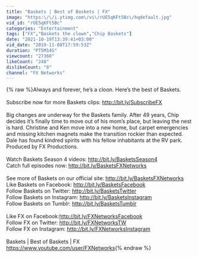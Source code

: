 ```yaml
---
title: "Baskets | Best of Baskets | FX"
image: "https:\/\/i.ytimg.com\/vi\/rUE5qKFt5Bc\/hqdefault.jpg"
vid_id: "rUE5qKFt5Bc"
categories: "Entertainment"
tags: ["FX","Baskets the clown","Chip Baskets"]
date: "2021-10-19T13:39:41+03:00"
vid_date: "2019-11-08T17:59:53Z"
duration: "PT5M14S"
viewcount: "27360"
likeCount: "248"
dislikeCount: "8"
channel: "FX Networks"
---
```

{% raw %}Always and forever, he’s a cloon. Here’s the best of Baskets.<br /><br />Subscribe now for more Baskets clips: <a rel="nofollow" target="blank" href="http://bit.ly/SubscribeFX">http://bit.ly/SubscribeFX</a><br /><br />Big changes are underway for the Baskets family. After 49 years, Chip decides it’s finally time to move out of his mom’s place, but leaving the nest is hard. Christine and Ken move into a new home, but carpet emergencies and missing kitchen magnets make the transition rockier than expected. Dale has found kindred spirits with his fellow inhabitants at the RV park. Produced by FX Productions.<br /><br />Watch Baskets Season 4 videos: <a rel="nofollow" target="blank" href="http://bit.ly/BasketsSeason4">http://bit.ly/BasketsSeason4</a><br />Catch full episodes now: <a rel="nofollow" target="blank" href="http://bit.ly/BasketsFXNetworks">http://bit.ly/BasketsFXNetworks</a><br /><br />See more of Baskets on our official site: <a rel="nofollow" target="blank" href="http://bit.ly/BasketsFXNetworks">http://bit.ly/BasketsFXNetworks</a> <br />Like Baskets on Facebook: <a rel="nofollow" target="blank" href="http://bit.ly/BasketsFacebook">http://bit.ly/BasketsFacebook</a> <br />Follow Baskets on Twitter: <a rel="nofollow" target="blank" href="http://bit.ly/BasketsTwitter">http://bit.ly/BasketsTwitter</a> <br />Follow Baskets on Instagram: <a rel="nofollow" target="blank" href="http://bit.ly/BasketsInstagram">http://bit.ly/BasketsInstagram</a> <br />Follow Baskets on Tumblr: <a rel="nofollow" target="blank" href="http://bit.ly/BasketsTumblr">http://bit.ly/BasketsTumblr</a>  <br /><br />Like FX on Facebook:<a rel="nofollow" target="blank" href="http://bit.ly/FXNetworksFacebook">http://bit.ly/FXNetworksFacebook</a> <br />Follow FX on Twitter: <a rel="nofollow" target="blank" href="http://bit.ly/FXNetworksTW">http://bit.ly/FXNetworksTW</a><br />Follow FX on Instagram: <a rel="nofollow" target="blank" href="http://bit.ly/FXNetworksInstagram">http://bit.ly/FXNetworksInstagram</a> <br /><br />Baskets | Best of Baskets | FX<br /><a rel="nofollow" target="blank" href="https://www.youtube.com/user/FXNetworks">https://www.youtube.com/user/FXNetworks</a>{% endraw %}
